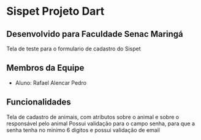 # Sispet Projeto Dart

## Desenvolvido para Faculdade Senac Maringá

Tela de teste para o formulario de cadastro do Sispet

## Membros da Equipe 

 - Aluno: Rafael Alencar Pedro

## Funcionalidades

Tela de cadastro de animais, com atributos sobre o animal e sobre o responsável pelo animal
Possui validação para o campo senha, para que a senha tenha no minimo 6 digitos e possui validação de email
